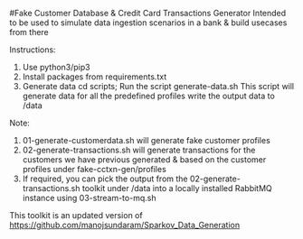 #Fake Customer Database & Credit Card Transactions Generator
Intended to be used to simulate data ingestion scenarios in a bank & build usecases from there

Instructions:
1. Use python3/pip3
2. Install packages from requirements.txt
3. Generate data
     cd scripts; Run the script generate-data.sh
     This script will generate data for all the predefined profiles write the output data to /data

Note:
1. 01-generate-customerdata.sh will generate fake customer profiles
2. 02-generate-transactions.sh will generate transactions for the customers we have previous generated & based on the customer profiles under fake-cctxn-gen/profiles
3. If required, you can pick the output from the 02-generate-transactions.sh toolkit under /data into a locally installed RabbitMQ instance using 03-stream-to-mq.sh


This toolkit is an updated version of https://github.com/manojsundaram/Sparkov_Data_Generation
